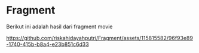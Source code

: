 # Fragment

Berikut ini adalah hasil dari fragment movie



https://github.com/riskahidayahputri/Fragment/assets/115815582/96f93e89-1740-415b-b8a4-e23b851c6d33



